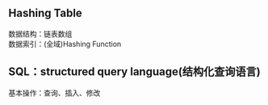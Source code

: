 ## Hashing Table<br>
数据结构：链表数组<br>
数据索引：(全域)Hashing Function<br>
## SQL：structured query language(结构化查询语言)<br>
基本操作：查询、插入、修改
